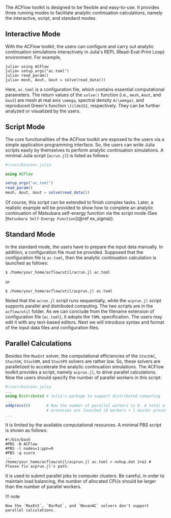 The ACFlow toolkit is designed to be flexible and easy-to-use. It provides three running modes to facilitate analytic continuation calculations, namely the interactive, script, and standard modes.

## Interactive Mode

With the ACFlow toolkit, the users can configure and carry out analytic continuation simulations interactively in Julia's REPL (Read-Eval-Print Loop) environment. For example,

```julia-repl
julia> using ACFlow
julia> setup_args("ac.toml")
julia> read_param()
julia> mesh, Aout, Gout = solve(read_data())
```

Here, `ac.toml` is a configuration file, which contains essential computational parameters. The return values of the `solve()` function (i.e., `mesh`, `Aout`, and `Gout`) are mesh at real axis ``\omega``, spectral density ``A(\omega)``, and reproduced Green's function ``\tilde{G}``, respectively. They can be further analyzed or visualized by the users.

## Script Mode

The core functionalities of the ACFlow toolkit are exposed to the users via a simple application programming interface. So, the users can write Julia scripts easily by themselves to perform analytic continuation simulations. A minimal Julia script (`acrun.jl`) is listed as follows:

```julia
#!/usr/bin/env julia

using ACFlow

setup_args("ac.toml")
read_param()
mesh, Aout, Gout = solve(read_data())
```

Of course, this script can be extended to finish complex tasks. Later, a realistic example will be provided to show how to complete an analytic continuation of Matsubara self-energy function via the script mode (See [`Matsubara Self-Energy Function`](@ref ex_sigma)).

## Standard Mode

In the standard mode, the users have to prepare the input data manually. In addition, a configuration file must be provided. Supposed that the configuration file is `ac.toml`, then the analytic continuation calculation is launched as follows:

```shell
$ /home/your_home/acflow/util/acrun.jl ac.toml
```

or

```shell
$ /home/your_home/acflow/util/acprun.jl ac.toml
```

Noted that the `acrun.jl` script runs sequentially, while the `acprun.jl` script supports parallel and distributed computing. The two scripts are in the `acflow/util` folder. As we can conclude from the filename extension of configuration file (`ac.toml`), it adopts the `TOML` specification. The users may edit it with any text-based editors. Next we will introduce syntax and format of the input data files and configuration files.

## Parallel Calculations

Besides the `MaxEnt` solver, the computational efficiencies of the `StochAC`, `StochSK`, `StochOM`, and `StochPX` solvers are rather low. So, these solvers are parallelized to accelerate the analytic continuation simulations. The ACFlow toolkit provides a script, namely `acprun.jl`, to drive parallel calculations. Now the users should specify the number of parallel workers in this script:

```julia
#!/usr/bin/env julia
...
using Distributed # Julia's package to support distributed computing
...
addprocs(8)       # Now the number of parallel workers is 8. A total of 9
                  # processes are launched (8 workers + 1 master process).
...
```

It is limited by the available computational resources. A minimal PBS script is shown as follows:

```shell
#!/bin/bash
#PBS -N ACFlow
#PBS -l nodes=1:ppn=9
#PBS -q score
...
/home/your_home/acflow/util/acprun.jl ac.toml > nohup.dat 2>&1 # Please fix acprun.jl's path.
```

It is used to submit parallel jobs to computer clusters. Be careful, in order to maintain load balancing, the number of allocated CPUs should be larger than the number of parallel workers.

!!! note

    Now the `MaxEnt`, `BarRat`, and `NevanAC` solvers don't support parallel calculations.
